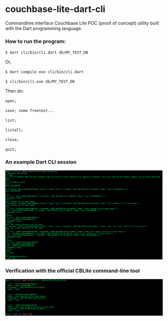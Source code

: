 # couchbase-lite-dart-cli

Commandline interface Couchbase Lite POC (proof of concept) utility built with the Dart programming language.


### How to run the program:

`
$ dart cli/bin/cli.dart db/MY_TEST_DB
`

Or,

`
$ dart compile exe cli/bin/cli.dart
`

`
$ cli/bin/cli.exe db/MY_TEST_DB
`

Then do:

`
open;
`

`
save; some freetext...
`

`
list;
`

`
listall;
`

`
close;
`

`
quit;
`


### An example Dart CLI session

![An example Dart CLI session](./screenshots/dart-cli-session-screenshot.png?raw=true)


### Verification with the official CBLite command-line tool

![Verification with the official CBLite command-line tool](./screenshots/cblite-session-screenshot.png?raw=true)


